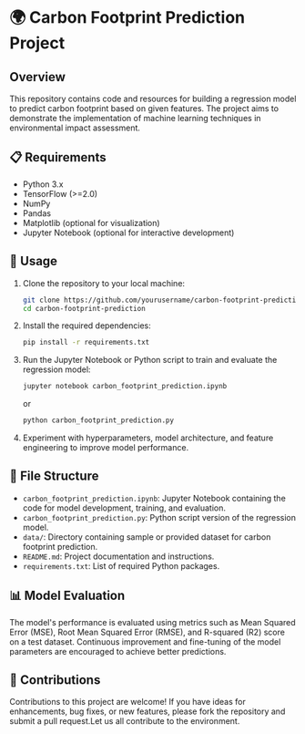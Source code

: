 # 🌍 Carbon Footprint Prediction Project

## Overview
This repository contains code and resources for building a regression model to predict carbon footprint based on given features. The project aims to demonstrate the implementation of machine learning techniques in environmental impact assessment.

## 📋 Requirements
- Python 3.x
- TensorFlow (>=2.0)
- NumPy
- Pandas
- Matplotlib (optional for visualization)
- Jupyter Notebook (optional for interactive development)

## 🚀 Usage
1. Clone the repository to your local machine:
   ```bash
   git clone https://github.com/yourusername/carbon-footprint-prediction.git
   cd carbon-footprint-prediction
   ```

2. Install the required dependencies:
   ```bash
   pip install -r requirements.txt
   ```

3. Run the Jupyter Notebook or Python script to train and evaluate the regression model:
   ```bash
   jupyter notebook carbon_footprint_prediction.ipynb
   ```
   or
   ```bash
   python carbon_footprint_prediction.py
   ```

4. Experiment with hyperparameters, model architecture, and feature engineering to improve model performance.

## 📁 File Structure
- `carbon_footprint_prediction.ipynb`: Jupyter Notebook containing the code for model development, training, and evaluation.
- `carbon_footprint_prediction.py`: Python script version of the regression model.
- `data/`: Directory containing sample or provided dataset for carbon footprint prediction.
- `README.md`: Project documentation and instructions.
- `requirements.txt`: List of required Python packages.

## 📊 Model Evaluation
The model's performance is evaluated using metrics such as Mean Squared Error (MSE), Root Mean Squared Error (RMSE), and R-squared (R2) score on a test dataset. Continuous improvement and fine-tuning of the model parameters are encouraged to achieve better predictions.

## 🙌 Contributions
Contributions to this project are welcome! If you have ideas for enhancements, bug fixes, or new features, please fork the repository and submit a pull request.Let us all contribute to the environment.


